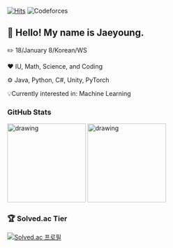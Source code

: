 [![Hits](https://hits.seeyoufarm.com/api/count/incr/badge.svg?url=https%3A%2F%2Fgithub.com%2FLimePencil&count_bg=%23ED7C76&title_bg=%23252333&icon=github.svg&icon_color=%23E7E7E7&title=Visitors&edge_flat=false)](https://hits.seeyoufarm.com)
![Codeforces](https://crackersamdjam.ca/badges/Codeforces/LimePencil)

## 🤚 Hello! My name is Jaeyoung.

✏️ 18/January 8/Korean/WS

❤️ IU, Math, Science, and Coding

⚙️ Java, Python, C#, Unity, PyTorch

💡Currently interested in: Machine Learning



### GitHub Stats

<img src="https://github-readme-stats.vercel.app/api?username=LimePencil&count_private=true&show_icons=true&theme=aura_dark" alt="drawing" height ="180"/>  <img src="https://github-readme-stats.vercel.app/api/top-langs/?username=LimePencil&theme=aura_dark&layout=compact" alt="drawing" height ="180"/>


### 🏆 Solved.ac Tier

[![Solved.ac 프로필](http://mazassumnida.wtf/api/v2/generate_badge?boj=LimePencil)](https://solved.ac/LimePencil)
